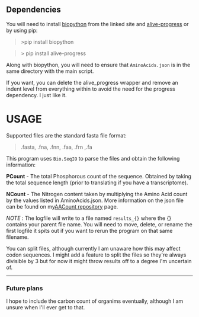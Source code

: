 ## Dependencies

You will need to install [biopython](https://biopython.org) from the linked site and [alive-progress](https://github.com/rsalmei/alive-progress) or by using pip:

> \>pip install biopython

> \> pip install alive-progress

Along with biopython, you will need to ensure that `AminoAcids.json` is in the same directory with the main script.

If you want, you can delete the alive_progress wrapper and remove an indent level from everything within to avoid the need for the progress dependency. I just like it.
# USAGE

Supported files are the standard fasta file format:
> .fasta, .fna, .fnn, .faa, .frn ,.fa


This program uses `Bio.SeqIO` to parse the files and obtain the following information:

**PCount** - The total Phosphorous count of the sequence. Obtained by taking the total sequence length (prior to translating if you have a transcriptome).

**NCount** - The Nitrogen content taken by multiplying the Amino Acid count by the values listed in AminoAcids.json. More information on the json file can be found on my[AACount repository](https://github.com/Chonkway/AACount) page.


*NOTE* : The logfile will write to a file named `results_{}` where the {} contains your parent file name. You will need to move, delete, or rename the first logfile it spits out if you want to rerun the program on that same filename.

You can split files, although currently I am unaware how this may affect codon sequences. I might add a feature to split the files so they're always divisible by 3 but for now it might throw results off to a degree I'm uncertain of.

----
### Future plans 

I hope to include the carbon count of organims eventually, although I am unsure when I'll ever get to that.
